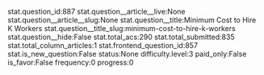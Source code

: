 stat.question_id:887
stat.question__article__live:None
stat.question__article__slug:None
stat.question__title:Minimum Cost to Hire K Workers
stat.question__title_slug:minimum-cost-to-hire-k-workers
stat.question__hide:False
stat.total_acs:290
stat.total_submitted:835
stat.total_column_articles:1
stat.frontend_question_id:857
stat.is_new_question:False
status:None
difficulty.level:3
paid_only:False
is_favor:False
frequency:0
progress:0
